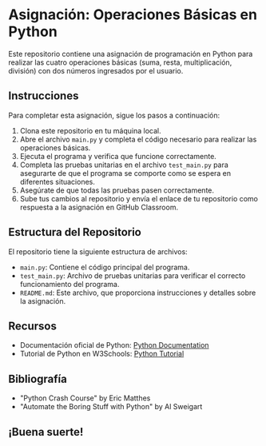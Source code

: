 # Asignación: Operaciones Básicas en Python

Este repositorio contiene una asignación de programación en Python para realizar las cuatro operaciones básicas (suma, resta, multiplicación, división) con dos números ingresados por el usuario.

## Instrucciones

Para completar esta asignación, sigue los pasos a continuación:

1. Clona este repositorio en tu máquina local.
2. Abre el archivo `main.py` y completa el código necesario para realizar las operaciones básicas.
3. Ejecuta el programa y verifica que funcione correctamente.
4. Completa las pruebas unitarias en el archivo `test_main.py` para asegurarte de que el programa se comporte como se espera en diferentes situaciones.
5. Asegúrate de que todas las pruebas pasen correctamente.
6. Sube tus cambios al repositorio y envía el enlace de tu repositorio como respuesta a la asignación en GitHub Classroom.

## Estructura del Repositorio

El repositorio tiene la siguiente estructura de archivos:

- `main.py`: Contiene el código principal del programa.
- `test_main.py`: Archivo de pruebas unitarias para verificar el correcto funcionamiento del programa.
- `README.md`: Este archivo, que proporciona instrucciones y detalles sobre la asignación.

## Recursos

- Documentación oficial de Python: [Python Documentation](https://docs.python.org/3/)
- Tutorial de Python en W3Schools: [Python Tutorial](https://www.w3schools.com/python/)

## Bibliografía

- "Python Crash Course" by Eric Matthes
- "Automate the Boring Stuff with Python" by Al Sweigart

## ¡Buena suerte!
